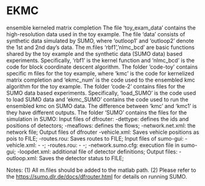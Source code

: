 # EKMC
ensemble kerneled matrix completion
The file ‘toy_exam_data’ contains the high-resolution data used in the toy example.
The file ‘data’ consists of synthetic data simulated by SUMO, where ‘outloop1’ and ‘outloop2’ denote the 1st and 2nd day’s data.
The m.files ‘rbf1’,’nlmc_bcd’ are basic functions shared by the toy example and the synthetic data (SUMO data) based experiments. Specifically, ‘rbf1’ is the kernel function and ‘nlmc_bcd’ is the code for block coordinate descent algorithm.
The folder ‘code-toy’ contains specific m files for the toy example, where ‘kmc’ is the code for kernelized matrix completion and ‘ekmc_num’ is the code used to the ensembled kmc algorithm for the toy example.
The folder ‘code-2’ contains files for the SUMO data based experiments. Specifically, ‘load_SUMO’ is the code used to load SUMO data and ‘ekmc_SUMO’ contains the code used to run the ensembled kmc on SUMO data. The difference between ‘kmc’ and ‘kmc1’ is they have different outputs.
The folder ‘SUMO’ contains the files for the simulation in SUMO:
Input files of dfrouter:
-dettype: defines the ids and positions of detectors;
-meaflows: defines the flows;
-network.net.xml: the network file;
Output files of dfrouter
-vehicle.xml: Saves vehicle positions as pois to FILE;
-routes.rou: Saves routes to FILE;
Input files of sumo-gui:
-vehicle.xml: - -;
-routes.rou: - -;
-network.sumo.cfg: execution file in sumo-gui;
-loopdet.xml: additional file of detector definitions;
Output files:
-outloop.xml: Saves the detector status to FILE;

Notes:
(1) All m.files should be added to the matlab path.
(2) Please refer to the https://sumo.dlr.de/docs/dfrouter.html for details on running SUMO.
